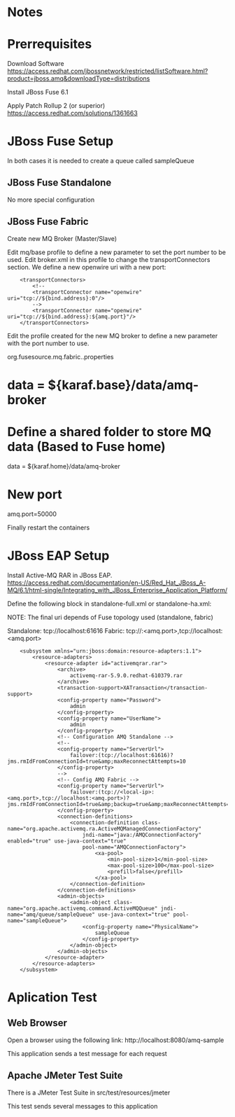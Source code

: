 Notes
=====

# Prerrequisites

Download Software
  https://access.redhat.com/jbossnetwork/restricted/listSoftware.html?product=jboss.amq&downloadType=distributions
  
Install JBoss Fuse 6.1

Apply Patch Rollup 2 (or superior) 
  https://access.redhat.com/solutions/1361663

# JBoss Fuse Setup
In both cases it is needed to create a queue called sampleQueue

## JBoss Fuse Standalone
No more special configuration

## JBoss Fuse Fabric
Create new MQ Broker (Master/Slave)

Edit mq/base profile to define a new parameter to set the port number to be used. Edit broker.xml in this profile to change
the transportConnectors section. We define a new openwire uri with a new port:

        <transportConnectors>
		  	<!--
            <transportConnector name="openwire" uri="tcp://${bind.address}:0"/>
			-->
		  	<transportConnector name="openwire" uri="tcp://${bind.address}:${amq.port}"/>
        </transportConnectors>

Edit the profile created for the new MQ broker to define a new parameter with the port number to use.

org.fusesource.mq.fabric.<name>.properties
  # data = ${karaf.base}/data/amq-broker
  # Define a shared folder to store MQ data (Based to Fuse home)
  data = ${karaf.home}/data/amq-broker
  # New port
  amq.port=50000

Finally restart the containers

# JBoss EAP Setup
Install Active-MQ RAR in JBoss EAP.
  https://access.redhat.com/documentation/en-US/Red_Hat_JBoss_A-MQ/6.1/html-single/Integrating_with_JBoss_Enterprise_Application_Platform/
  
Define the following block in standalone-full.xml or standalone-ha.xml:

NOTE: The final uri depends of Fuse topology used (standalone, fabric)

  Standalone: tcp://localhost:61616
  Fabric:     tcp://<local-ip>:<amq.port>,tcp://localhost:<amq.port>

        <subsystem xmlns="urn:jboss:domain:resource-adapters:1.1">
            <resource-adapters>
                <resource-adapter id="activemq­rar.rar">
                    <archive>
                        activemq-rar-5.9.0.redhat-610379.rar
                    </archive>
                    <transaction-support>XATransaction</transaction-support>
                    <config-property name="Password">
                        admin
                    </config-property>
                    <config-property name="UserName">
                        admin
                    </config-property>
                    <!-- Configuration AMQ Standalone -->
                    <!-- 
                    <config-property name="ServerUrl">
                        failover:(tcp://localhost:61616)?jms.rmIdFromConnectionId=true&amp;maxReconnectAttempts=10
                    </config-property>
                    -->
                    <!-- Config AMQ Fabric -->
                    <config-property name="ServerUrl">
                        failover:(tcp://<local-ip>:<amq.port>,tcp://localhost:<amq.port>)?jms.rmIdFromConnectionId=true&amp;backup=true&amp;maxReconnectAttempts=10
                    </config-property>
                    <connection-definitions>
                        <connection-definition class-name="org.apache.activemq.ra.ActiveMQManagedConnectionFactory" 
                        	jndi-name="java:/AMQConnectionFactory" enabled="true" use-java-context="true" 
                        	pool-name="AMQConnectionFactory">
								<xa-pool>  
									<min-pool-size>1</min-pool-size>  
									<max-pool-size>100</max-pool-size>  
									<prefill>false</prefill>  
								</xa-pool>  
                        </connection-definition>
                    </connection-definitions>
                    <admin-objects>
                        <admin-object class-name="org.apache.activemq.command.ActiveMQQueue" jndi-name="amq/queue/sampleQueue" use-java-context="true" pool-name="sampleQueue">
                            <config-property name="PhysicalName">
                                sampleQueue
                            </config-property>
                        </admin-object>
                    </admin-objects>
                </resource-adapter>
            </resource-adapters>
        </subsystem>

# Aplication Test

## Web Browser
Open a browser using the following link: http://localhost:8080/amq-sample

This application sends a test message for each request

## Apache JMeter Test Suite
There is a JMeter Test Suite in src/test/resources/jmeter

This test sends several messages to this application
